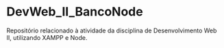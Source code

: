 # DevWeb_II_BancoNode
Repositório relacionado à atividade da disciplina de Desenvolvimento Web II, utilizando XAMPP e Node.
